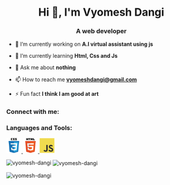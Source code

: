 <h1 align="center">Hi 👋, I'm Vyomesh Dangi</h1>
<h3 align="center">A web developer</h3>

- 🔭 I’m currently working on **A.I virtual assistant using js**

- 🌱 I’m currently learning **Html, Css and Js**

- 💬 Ask me about **nothing**

- 📫 How to reach me **vyomeshdangi@gmail.com**

- ⚡ Fun fact **I think I am good at art**

<h3 align="left">Connect with me:</h3>
<p align="left">
</p>

<h3 align="left">Languages and Tools:</h3>
<p align="left"> <a href="https://www.w3schools.com/css/" target="_blank" rel="noreferrer"> <img src="https://raw.githubusercontent.com/devicons/devicon/master/icons/css3/css3-original-wordmark.svg" alt="css3" width="40" height="40"/> </a> <a href="https://www.w3.org/html/" target="_blank" rel="noreferrer"> <img src="https://raw.githubusercontent.com/devicons/devicon/master/icons/html5/html5-original-wordmark.svg" alt="html5" width="40" height="40"/> </a> <a href="https://developer.mozilla.org/en-US/docs/Web/JavaScript" target="_blank" rel="noreferrer"> <img src="https://raw.githubusercontent.com/devicons/devicon/master/icons/javascript/javascript-original.svg" alt="javascript" width="40" height="40"/> </a> </p>

<p><img align="left" src="https://github-readme-stats.vercel.app/api/top-langs?username=vyomesh-dangi&show_icons=true&locale=en&layout=compact" alt="vyomesh-dangi" /></p>

<p>&nbsp;<img align="center" src="https://github-readme-stats.vercel.app/api?username=vyomesh-dangi&show_icons=true&locale=en" alt="vyomesh-dangi" /></p>

<p><img align="center" src="https://github-readme-streak-stats.herokuapp.com/?user=vyomesh-dangi&" alt="vyomesh-dangi" /></p>
